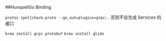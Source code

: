 ##HunspellGo Binding


`protoc spellcheck.proto --go_out=plugins=grpc:.`
否则不会生成 Services 的接口

`brew install grpc protobuf`
`brew install glide`